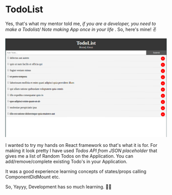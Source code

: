 # TodoList
Yes, that's what my mentor told me,<i> if you are a developer, you need to make a Todolist/ Note making App once in your life </i>. So, here's mine! :v:




![](/TodoList.png)

I wanted to try my hands on React framework so that's what it is for. For making it look pretty I have used <i>Todos API from JSON placeholder</i> that gives me a list of Random Todos on the Application. You can add/remove/complete existing Todo's in your Application.

It was a good experience learning concepts of states/props calling ComponentDidMount etc. 

So, Yayyy, Development has so much learning. :ok_woman:
